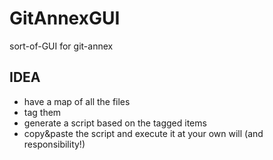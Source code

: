# GitAnnexGUI

sort-of-GUI for git-annex

## IDEA

* have a map of all the files
* tag them
* generate a script based on the tagged items
* copy&paste the script and execute it at your own will (and responsibility!)
